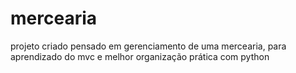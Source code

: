 # mercearia
projeto criado pensado em gerenciamento de uma mercearia, para aprendizado do mvc e melhor organização prática com python
